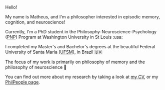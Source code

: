 Hello! 

My name is Matheus, and I'm a philosopher interested in episodic memory, cognition, and neuroscience!

Currently, I'm a PhD student in the Philosophy-Neuroscience-Psychology ([PNP](https://pnp.wustl.edu/)) Program at Washington University in St Louis :usa:

I completed my Master's and Bachelor's degrees at the beautiful Federal University of Santa Maria ([UFSM](https://www.ufsm.br)), in Brazil :brazil:

The focus of my work is primarily on philosophy of memory and the philosophy of neuroscience :brain:

You can find out more about my research by taking a look at [my CV](/cv/), or my [PhilPeople page](https://philpeople.org/profiles/matheus-diesel-werberich).